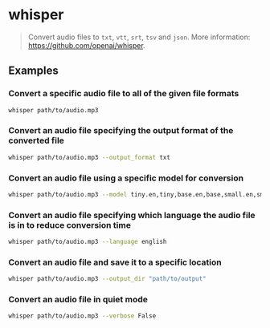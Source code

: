 # whisper

> Convert audio files to `txt`, `vtt`, `srt`, `tsv` and `json`. More information: <https://github.com/openai/whisper>.

## Examples

### Convert a specific audio file to all of the given file formats

```bash
whisper path/to/audio.mp3
```

### Convert an audio file specifying the output format of the converted file

```bash
whisper path/to/audio.mp3 --output_format txt
```

### Convert an audio file using a specific model for conversion

```bash
whisper path/to/audio.mp3 --model tiny.en,tiny,base.en,base,small.en,small,medium.en,medium,large-v1,large-v2,large
```

### Convert an audio file specifying which language the audio file is in to reduce conversion time

```bash
whisper path/to/audio.mp3 --language english
```

### Convert an audio file and save it to a specific location

```bash
whisper path/to/audio.mp3 --output_dir "path/to/output"
```

### Convert an audio file in quiet mode

```bash
whisper path/to/audio.mp3 --verbose False
```
